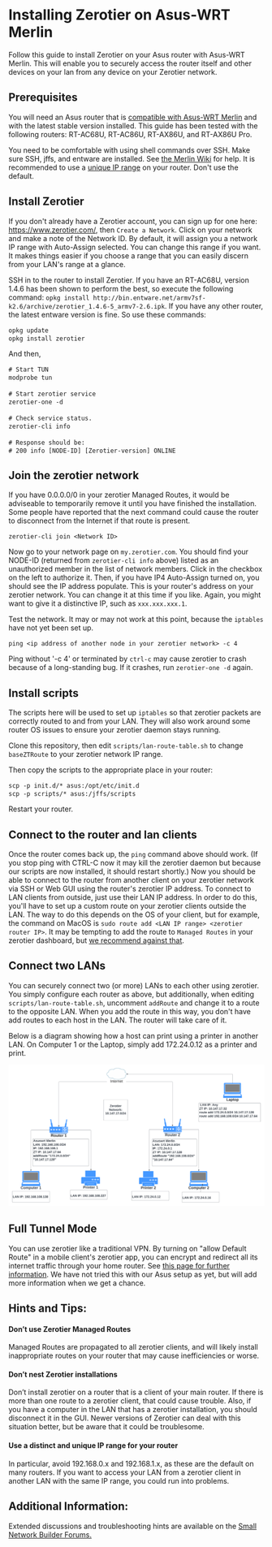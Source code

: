 # Installing Zerotier on Asus-WRT Merlin

Follow this guide to install Zerotier on your Asus router with Asus-WRT
Merlin. This will enable you to securely access the router itself and
other devices on your lan from any device on your Zerotier network.

## Prerequisites
You will need an Asus router that is [compatible with Asus-WRT
Merlin](https://www.asuswrt-merlin.net) and with the latest stable version
installed. This guide has been tested with the following routers: RT-AC68U,
RT-AC86U, RT-AX86U, and RT-AX86U Pro.

You need to be comfortable with using shell commands over SSH. Make sure SSH,
jffs, and entware are installed. See [the Merlin
Wiki](https://github.com/RMerl/asuswrt-merlin.ng/wiki) for help. It is
recommended to use a [unique IP
range](#use-a-distinct-and-unique-ip-range-for-your-router) on your
router. Don't use the default.

## Install Zerotier
If you don't already have a Zerotier account, you can sign up for one here:
https://www.zerotier.com/, then `Create a Network`. Click on your network and
make a note of the Network ID. By default, it will assign you a network IP range
with Auto-Assign selected. You can change this range if you want. It makes
things easier if you choose a range that you can easily discern from your LAN's
range at a glance.

SSH in to the router to install Zerotier. If you have an RT-AC68U, version 1.4.6
has been shown to perform the best, so execute the following command: `opkg
install
http://bin.entware.net/armv7sf-k2.6/archive/zerotier_1.4.6-5_armv7-2.6.ipk`.  If
you have any other router, the latest entware version is fine. So use these
commands:

```
opkg update
opkg install zerotier
```
And then,
```
# Start TUN
modprobe tun

# Start zerotier service
zerotier-one -d

# Check service status.
zerotier-cli info

# Response should be:
# 200 info [NODE-ID] [Zerotier-version] ONLINE
```

## Join the zerotier network

If you have 0.0.0.0/0 in your zerotier Managed Routes, it would be adviseable to
temporarily remove it until you have finished the installation. Some people have
reported that the next command could cause the router to disconnect from the
Internet if that route is present.

```
zerotier-cli join <Network ID>

```

Now go to your network page on `my.zerotier.com`. You should find your NODE-ID
(returned from `zerotier-cli info` above) listed as an unauthorized member in the list
of network members. Click in the checkbox on the left to authorize it. Then, if
you have IP4 Auto-Assign turned on, you should see the IP address populate. This
is your router's address on your zerotier network. You can change it at this
time if you like. Again, you might want to give it a distinctive IP, such as
`xxx.xxx.xxx.1`.

Test the network. It may or may not work at this point, because the `iptables` have not yet been set up.
```
ping <ip address of another node in your zerotier network> -c 4
```

Ping without '-c 4' or terminated by `ctrl-c` may cause zerotier to crash
because of a long-standing bug. If it crashes, run `zerotier-one -d` again.

## Install scripts

The scripts here will be used to set up `iptables` so that zerotier packets
are correctly routed to and from your LAN. They will also work around some
router OS issues to ensure your zerotier daemon stays running.

Clone this repository, then edit `scripts/lan-route-table.sh` to change
`baseZTRoute` to your zerotier network IP range.

Then copy the scripts to the appropriate place in your router:
```
scp -p init.d/* asus:/opt/etc/init.d
scp -p scripts/* asus:/jffs/scripts
```

Restart your router.

## Connect to the router and lan clients

Once the router comes back up, the `ping` command above should work. (If you
stop ping with CTRL-C now it may kill the zerotier daemon but because our
scripts are now installed, it should restart shortly.) Now you should be able to
connect to the router from another client on your zerotier network via SSH or
Web GUI using the router's zerotier IP address. To connect to LAN clients from
outside, just use their LAN IP address. In order to do this, you'll have to set
up a custom route on your zerotier clients outside the LAN. The way to do this
depends on the OS of your client, but for example, the command on MacOS is `sudo
route add <LAN IP range> <zerotier router IP>`. It may be tempting to add the
route to `Managed Routes` in your zerotier dashboard, but [we recommend against
that](#dont-use-zerotier-managed-routes).

## Connect two LANs

You can securely connect two (or more) LANs to each other using zerotier. You
simply configure each router as above, but additionally, when editing
`scripts/lan-route-table.sh`, uncomment `addRoute` and change it to a route to
the opposite LAN. When you add the route in this way, you don't have add routes
to each host in the LAN. The router will take care of it.

Below is a diagram showing how a host can print using a printer in another
LAN. On Computer 1 or the Laptop, simply add 172.24.0.12 as a printer and print.

![](./twolans.png)

## Full Tunnel Mode

You can use zerotier like a traditional VPN. By turning on "allow Default Route"
in a mobile client's zerotier app, you can encrypt and redirect all its internet
traffic through your home router. See [this page for further
information](https://zerotier.atlassian.net/wiki/spaces/SD/pages/7110693/Overriding+Default+Route+Full+Tunnel+Mode). We have not tried this with our Asus setup as yet, but will add more information
when we get a chance.

## Hints and Tips:
#### Don’t use Zerotier Managed Routes
 Managed Routes are propagated to all zerotier clients, and will likely install
 inappropriate routes on your router that may cause inefficiencies or
 worse.
#### Don’t nest Zerotier installations

Don’t install zerotier on a router that is a client of your main router. If
there is more than one route to a zerotier client, that could cause
trouble. Also, if you have a computer in the LAN that has a zerotier
installation, you should disconnect it in the GUI. Newer versions of Zerotier
can deal with this situation better, but be aware that it could be troublesome.

#### Use a distinct and unique IP range for your router

In particular, avoid 192.168.0.x and 192.168.1.x, as these are the default on
many routers. If you want to access your LAN from a zerotier client in another
LAN with the same IP range, you could run into problems.


## Additional Information:
Extended discussions and troubleshooting hints are available on the [Small Network Builder Forums.](
https://www.snbforums.com/threads/a-guide-about-installing-zerotier-on-asus-ac68u-router.42648/)
